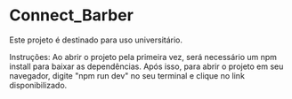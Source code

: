 # Connect_Barber
Este projeto é destinado para uso universitário.


Instruções: 
Ao abrir o projeto pela primeira vez, será necessário um npm install para baixar as dependências. 
Após isso, para abrir o projeto em seu navegador, digite "npm run dev" no seu terminal e clique no link disponibilizado.
